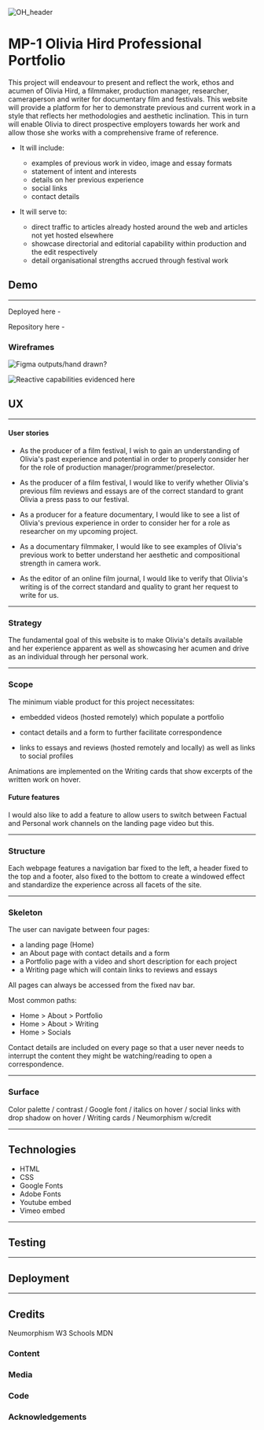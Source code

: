 ![OH_header](https://64.media.tumblr.com/a9932fd5e5508fce2c67b5b4d133583c/ededd5d66eb91b7b-e5/s1280x1920/b930aed5e286f3903788ad4334c44c9581191655.jpg)
# MP-1 Olivia Hird Professional Portfolio

This project will endeavour to present and reflect the work, ethos and acumen of Olivia Hird, a filmmaker, production manager, researcher, cameraperson and writer for documentary film and festivals. 
This website will provide a platform for her to demonstrate previous and current work in a style that reflects her methodologies and aesthetic inclination.
This in turn will enable Olivia to direct prospective employers towards her work and allow those she works with a comprehensive frame of reference.

* It will include:
    * examples of previous work in video, image and essay formats
    * statement of intent and interests
    * details on her previous experience
    * social links
    * contact details

* It will serve to: 
    * direct traffic to articles already hosted around the web and articles not yet hosted elsewhere
    * showcase directorial and editorial capability within production and the edit respectively
    * detail organisational strengths accrued through festival work

## Demo
_______

Deployed here -

Repository here -

### Wireframes

![Figma outputs/hand drawn?](URL)

![Reactive capabilities evidenced here](URL)

## UX
___

#### User stories

- As the producer of a film festival, I wish to gain an understanding of Olivia's past experience and potential in order to properly consider her for the role of production manager/programmer/preselector.

- As the producer of a film festival, I would like to verify whether Olivia's previous film reviews and essays are of the correct standard to grant Olivia a press pass to our festival.

- As a producer for a feature documentary, I would like to see a list of Olivia's previous experience in order to consider her for a role as researcher on my upcoming project.

- As a documentary filmmaker, I would like to see examples of Olivia's previous work to better understand her aesthetic and compositional strength in camera work.

- As the editor of an online film journal, I would like to verify that Olivia's writing is of the correct standard and quality to grant her request to write for us.
___
### Strategy

The fundamental goal of this website is to make Olivia's details available and her experience apparent as well as showcasing her acumen and drive as an individual through her personal work.
___
### Scope

The minimum viable product for this project necessitates:

- embedded videos (hosted remotely) which populate a portfolio

- contact details and a form to further facilitate correspondence

- links to essays and reviews (hosted remotely and locally) as well as links to social profiles

Animations are implemented on the Writing cards that show excerpts of the written work on hover.

#### Future features

I would also like to add a feature to allow users to switch between Factual and Personal work channels on the landing page video but this.
___
### Structure

Each webpage features a navigation bar fixed to the left, a header fixed to the top and a footer, also fixed to the bottom to create a windowed effect and standardize the experience across all facets of the site. 

___
### Skeleton

The user can navigate between four pages:
- a landing page (Home) 
- an About page with contact details and a form 
- a Portfolio page with a video and short description for each project
- a Writing page which will contain links to reviews and essays

All pages can always be accessed from the fixed nav bar.

Most common paths:
- Home > About > Portfolio
- Home > About > Writing
- Home > Socials

Contact details are included on every page so that a user never needs to interrupt the content they might be watching/reading to open a correspondence.

___
### Surface

Color palette / contrast / Google font / italics on hover / social links with drop shadow on hover / Writing cards / Neumorphism w/credit

___
## Technologies

- HTML
- CSS
- Google Fonts
- Adobe Fonts
- Youtube embed
- Vimeo embed
___
## Testing


___
## Deployment


___
## Credits
Neumorphism
W3 Schools
MDN

### Content

### Media

### Code

### Acknowledgements